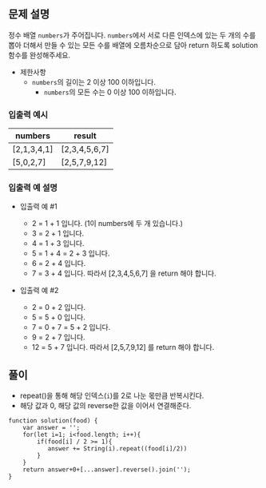 ## 문제 설명

정수 배열 `numbers`가 주어집니다. `numbers`에서 서로 다른 인덱스에 있는 두 개의 수를 뽑아 더해서 만들 수 있는 모든 수를 배열에 오름차순으로 담아 return 하도록 solution 함수를 완성해주세요.

- 제한사항
  - `numbers`의 길이는 2 이상 100 이하입니다.
    - `numbers`의 모든 수는 0 이상 100 이하입니다.

### 입출력 예시

| numbers     | result        |
| ----------- | ------------- |
| [2,1,3,4,1] | [2,3,4,5,6,7] |
| [5,0,2,7]   | [2,5,7,9,12]  |

### 입출력 예 설명

- 입출력 예 #1

  - 2 = 1 + 1 입니다. (1이 numbers에 두 개 있습니다.)
  - 3 = 2 + 1 입니다.
  - 4 = 1 + 3 입니다.
  - 5 = 1 + 4 = 2 + 3 입니다.
  - 6 = 2 + 4 입니다.
  - 7 = 3 + 4 입니다.
    따라서 [2,3,4,5,6,7] 을 return 해야 합니다.

- 입출력 예 #2

  - 2 = 0 + 2 입니다.
  - 5 = 5 + 0 입니다.
  - 7 = 0 + 7 = 5 + 2 입니다.
  - 9 = 2 + 7 입니다.
  - 12 = 5 + 7 입니다.
    따라서 [2,5,7,9,12] 를 return 해야 합니다.

## 풀이

- repeat()을 통해 해당 인덱스(`i`)를 2로 나눈 몫만큼 반복시킨다.
- 해당 값과 0, 해당 값의 reverse한 값을 이어서 연결해준다.

```
function solution(food) {
    var answer = '';
    for(let i=1; i<food.length; i++){
        if(food[i] / 2 >= 1){
           answer += String(i).repeat((food[i]/2))
        }
    }
    return answer+0+[...answer].reverse().join('');
}
```
